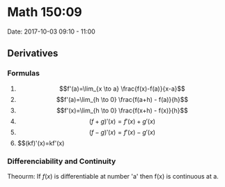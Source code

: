 # Math 150:09
Date: 2017-10-03 09:10 - 11:00

## Derivatives

### Formulas
 1. $$f'(a)=\lim_{x \to a} \frac{f(x)-f(a)}{x-a}$$
 2. $$f'(a)=\lim_{h \to 0} \frac{f(a+h) - f(a)}{h}$$
 3. $$f'(x)=\lim_{h \to 0} \frac{f(x+h) - f(x)}{h}$$
 4. $$(f+g)'(x)=f'(x)+g'(x)$$
 5. $$(f-g)'(x)=f'(x)-g'(x)$$
 6. $$(kf)'(x)=kf'(x)

### Differenciability and Continuity

Theourm: If $f(x)$ is differentiable at number 'a' then f(x) is continuous at a.
